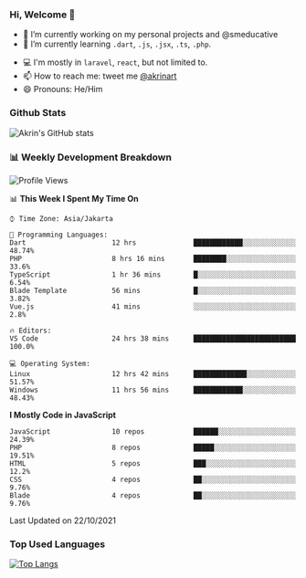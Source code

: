 ### Hi, Welcome 👋

<!--
**akrindev/akrindev** is a ✨ _special_ ✨ repository because its `README.md` (this file) appears on your GitHub profile.

Here are some ideas to get you started:
-->


- 🔭 I’m currently working on my personal projects and @smeducative
- 🌱 I’m currently learning `.dart`, `.js`, `.jsx`, `.ts`, `.php`.
<!-- - 👯 I’m looking to collaborate on -->
<!-- - 🤔 I’m looking for help with ... -->
- 💻 I'm mostly in `laravel`, `react`, but not limited to.
- 📫 How to reach me: tweet me [@akrinart](https://twitter.com/Akrinart)
- 😄 Pronouns: He/Him


### Github Stats
![Akrin's GitHub stats](https://github-readme-stats.vercel.app/api?username=akrindev&show_icons=true&theme=react&count_private=true)

### 📊 Weekly Development Breakdown

<!--START_SECTION:waka-->
![Profile Views](http://img.shields.io/badge/Profile%20Views-48-blue)

📊 **This Week I Spent My Time On** 

```text
⌚︎ Time Zone: Asia/Jakarta

💬 Programming Languages: 
Dart                     12 hrs              ████████████░░░░░░░░░░░░░   48.74% 
PHP                      8 hrs 16 mins       ████████░░░░░░░░░░░░░░░░░   33.6% 
TypeScript               1 hr 36 mins        █░░░░░░░░░░░░░░░░░░░░░░░░   6.54% 
Blade Template           56 mins             █░░░░░░░░░░░░░░░░░░░░░░░░   3.82% 
Vue.js                   41 mins             ░░░░░░░░░░░░░░░░░░░░░░░░░   2.8%

🔥 Editors: 
VS Code                  24 hrs 38 mins      █████████████████████████   100.0%

💻 Operating System: 
Linux                    12 hrs 42 mins      █████████████░░░░░░░░░░░░   51.57% 
Windows                  11 hrs 56 mins      ████████████░░░░░░░░░░░░░   48.43%

```

**I Mostly Code in JavaScript** 

```text
JavaScript               10 repos            ██████░░░░░░░░░░░░░░░░░░░   24.39% 
PHP                      8 repos             █████░░░░░░░░░░░░░░░░░░░░   19.51% 
HTML                     5 repos             ███░░░░░░░░░░░░░░░░░░░░░░   12.2% 
CSS                      4 repos             ██░░░░░░░░░░░░░░░░░░░░░░░   9.76% 
Blade                    4 repos             ██░░░░░░░░░░░░░░░░░░░░░░░   9.76%

```



 Last Updated on 22/10/2021
<!--END_SECTION:waka-->

### Top Used Languages
[![Top Langs](https://github-readme-stats.vercel.app/api/top-langs/?username=akrindev&hide=blade,html&langs_count=4)](https://github.com/akrindev)
